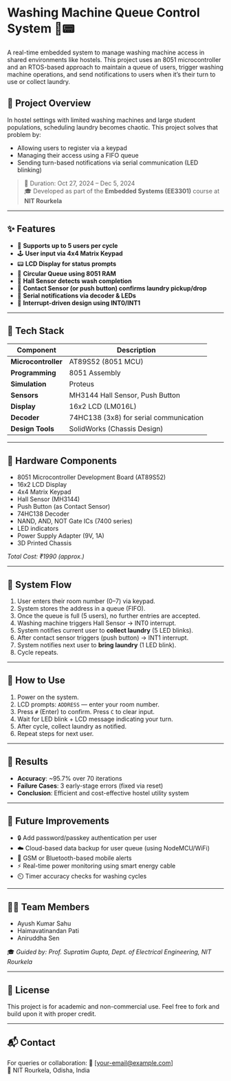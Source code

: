 # Washing Machine Queue Control System 🧺📟

A real-time embedded system to manage washing machine access in shared environments like hostels. This project uses an 8051 microcontroller and an RTOS-based approach to maintain a queue of users, trigger washing machine operations, and send notifications to users when it’s their turn to use or collect laundry.

## 🚀 Project Overview

In hostel settings with limited washing machines and large student populations, scheduling laundry becomes chaotic. This project solves that problem by:
- Allowing users to register via a keypad
- Managing their access using a FIFO queue
- Sending turn-based notifications via serial communication (LED blinking)

> 📅 Duration: Oct 27, 2024 – Dec 5, 2024  
> 🎓 Developed as part of the **Embedded Systems (EE3301)** course at **NIT Rourkela**

---

## ✨ Features

- 👥 **Supports up to 5 users per cycle**
- 🕹️ **User input via 4x4 Matrix Keypad**
- 📟 **LCD Display for status prompts**
- 🧠 **Circular Queue using 8051 RAM**
- 🧲 **Hall Sensor detects wash completion**
- 🧼 **Contact Sensor (or push button) confirms laundry pickup/drop**
- 📨 **Serial notifications via decoder & LEDs**
- 🔁 **Interrupt-driven design using INT0/INT1**

---

## 🧰 Tech Stack

| Component          | Description                                |
|--------------------|--------------------------------------------|
| **Microcontroller**| AT89S52 (8051 MCU)                         |
| **Programming**    | 8051 Assembly                      |
| **Simulation**     | Proteus                                    |
| **Sensors**        | MH3144 Hall Sensor, Push Button            |
| **Display**        | 16x2 LCD (LM016L)                          |
| **Decoder**        | 74HC138 (3x8) for serial communication     |
| **Design Tools**   | SolidWorks (Chassis Design)                |

---

## 🔌 Hardware Components

- 8051 Microcontroller Development Board (AT89S52)
- 16x2 LCD Display
- 4x4 Matrix Keypad
- Hall Sensor (MH3144)
- Push Button (as Contact Sensor)
- 74HC138 Decoder
- NAND, AND, NOT Gate ICs (7400 series)
- LED indicators
- Power Supply Adapter (9V, 1A)
- 3D Printed Chassis

*Total Cost: ₹1990 (approx.)*

---

## 🔧 System Flow

1. User enters their room number (0–7) via keypad.
2. System stores the address in a queue (FIFO).
3. Once the queue is full (5 users), no further entries are accepted.
4. Washing machine triggers Hall Sensor → INT0 interrupt.
5. System notifies current user to **collect laundry** (5 LED blinks).
6. After contact sensor triggers (push button) → INT1 interrupt.
7. System notifies next user to **bring laundry** (1 LED blink).
8. Cycle repeats.

---

## 📘 How to Use

1. Power on the system.
2. LCD prompts: `ADDRESS` — enter your room number.
3. Press `#` (Enter) to confirm. Press `C` to clear input.
4. Wait for LED blink + LCD message indicating your turn.
5. After cycle, collect laundry as notified.
6. Repeat steps for next user.

---

## 🎯 Results

- **Accuracy**: ~95.7% over 70 iterations
- **Failure Cases**: 3 early-stage errors (fixed via reset)
- **Conclusion**: Efficient and cost-effective hostel utility system

---

## 🚀 Future Improvements

- 🔒 Add password/passkey authentication per user
- ☁️ Cloud-based data backup for user queue (using NodeMCU/WiFi)
- 📱 GSM or Bluetooth-based mobile alerts
- ⚡ Real-time power monitoring using smart energy cable
- ⏲️ Timer accuracy checks for washing cycles

---

## 👨‍💻 Team Members

- Ayush Kumar Sahu  
- Haimavatinandan Pati  
- Aniruddha Sen

🎓 *Guided by: Prof. Supratim Gupta, Dept. of Electrical Engineering, NIT Rourkela*

---

## 📄 License

This project is for academic and non-commercial use. Feel free to fork and build upon it with proper credit.

---

## 📬 Contact

For queries or collaboration:
📧 [your-email@example.com]  
📍 NIT Rourkela, Odisha, India

